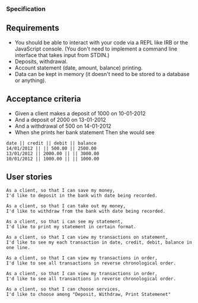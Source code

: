 ### Specification

## Requirements
* You should be able to interact with your code via a REPL like IRB or the JavaScript console. (You don't need to implement a command line interface that takes input from STDIN.)
* Deposits, withdrawal.
* Account statement (date, amount, balance) printing.
* Data can be kept in memory (it doesn't need to be stored to a database or anything).
## Acceptance criteria
* Given a client makes a deposit of 1000 on 10-01-2012
* And a deposit of 2000 on 13-01-2012
* And a withdrawal of 500 on 14-01-2012
* When she prints her bank statement
Then she would see
```
date || credit || debit || balance
14/01/2012 || || 500.00 || 2500.00
13/01/2012 || 2000.00 || || 3000.00
10/01/2012 || 1000.00 || || 1000.00
```

## User stories
```
As a client, so that I can save my money,
I'd like to deposit in the bank with date being recorded.

As a client, so that I can take out my money,
I'd like to withdraw from the bank with date being recorded.

As a client, so that i can see my statement,
I'd like to print my statement in certain format.

As a client, so that I can view my transactions on statement,
I'd like to see my each transaction in date, credit, debit, balance in one line.

As a client, so that I can view my transactions in order,
I'd like to see all transactions in reverse chronological order.

As a client, so that I can view my transactions in order,
I'd like to see all transactions in reverse chronological order.

As a client, so that I can choose services,
I'd like to choose among "Deposit, Withdraw, Print Statemenet"
```
